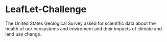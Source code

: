 # LeafLet-Challenge
The United States Geological Survey asked for scientific data about the health of our ecosystems and enviroment and their impacts of climate and land use change.
